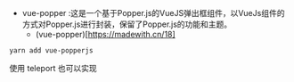 - vue-popper :这是一个基于Popper.js的VueJS弹出框组件，以VueJs组件的方式对Popper.js进行封装，保留了Popper.js的功能和主题。
    - (vue-popper)[https://madewith.cn/18]



`yarn add vue-popperjs`


使用 teleport 也可以实现